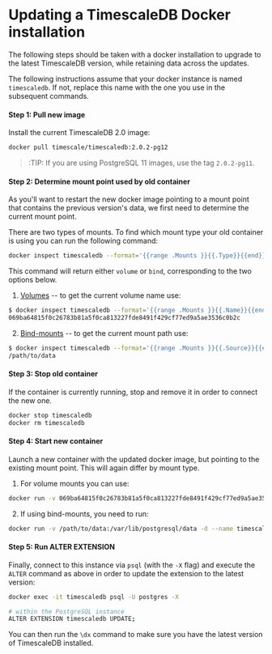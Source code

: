 # Updating a TimescaleDB Docker installation

The following steps should be taken with a docker
installation to upgrade to the latest TimescaleDB version, while
retaining data across the updates.

The following instructions assume that your docker instance is named
`timescaledb`. If not, replace this name with the one you use in the subsequent
commands.

#### Step 1: Pull new image [](update-docker-1)
Install the current TimescaleDB 2.0 image:

```bash
docker pull timescale/timescaledb:2.0.2-pg12
```
>:TIP: If you are using PostgreSQL 11 images, use the tag `2.0.2-pg11`.

#### Step 2: Determine mount point used by old container [](update-docker-2)
As you'll want to restart the new docker image pointing to a mount point
that contains the previous version's data, we first need to determine
the current mount point.

There are two types of mounts. To find which mount type your old container is
using you can run the following command:
```bash
docker inspect timescaledb --format='{{range .Mounts }}{{.Type}}{{end}}'
```
This command will return either `volume` or `bind`, corresponding
to the two options below.

1. [Volumes][volumes] -- to get the current volume name use:
```bash
$ docker inspect timescaledb --format='{{range .Mounts }}{{.Name}}{{end}}'
069ba64815f0c26783b81a5f0ca813227fde8491f429cf77ed9a5ae3536c0b2c
```

2. [Bind-mounts][bind-mounts] -- to get the current mount path use:
```bash
$ docker inspect timescaledb --format='{{range .Mounts }}{{.Source}}{{end}}'
/path/to/data
```

#### Step 3: Stop old container [](update-docker-3)
If the container is currently running, stop and remove it in order to connect
the new one.

```bash
docker stop timescaledb
docker rm timescaledb
```

#### Step 4: Start new container [](update-docker-4)
Launch a new container with the updated docker image, but pointing to
the existing mount point. This will again differ by mount type.

1. For volume mounts you can use:
```bash
docker run -v 069ba64815f0c26783b81a5f0ca813227fde8491f429cf77ed9a5ae3536c0b2c:/var/lib/postgresql/data -d --name timescaledb -p 5432:5432 timescale/timescaledb
```

2. If using bind-mounts, you need to run:
```bash
docker run -v /path/to/data:/var/lib/postgresql/data -d --name timescaledb -p 5432:5432 timescale/timescaledb
```


#### Step 5: Run ALTER EXTENSION [](update-docker-5)
Finally, connect to this instance via `psql` (with the `-X` flag) and execute the `ALTER` command
as above in order to update the extension to the latest version:

```bash
docker exec -it timescaledb psql -U postgres -X

# within the PostgreSQL instance
ALTER EXTENSION timescaledb UPDATE;
```

You can then run the `\dx` command to make sure you have the
latest version of TimescaleDB installed.

[upgrade-pg]: /using-timescaledb/update-timescale/upgrade-pg
[update-db-1]: /using-timescaledb/update-timescale/update-db-1
[update-db-2]: /using-timescaledb/update-timescale/update-db-2
[pg_upgrade]: https://www.postgresql.org/docs/current/static/pgupgrade.html
[backup]: /using-timescaledb/backup
[Install]: /getting-started/installation
[telemetry]: /using-timescaledb/telemetry
[volumes]: https://docs.docker.com/engine/admin/volumes/volumes/
[bind-mounts]: https://docs.docker.com/engine/admin/volumes/bind-mounts/